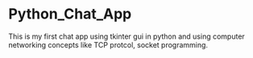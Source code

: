 # Python_Chat_App
This is my first chat app using tkinter gui in python and using computer networking concepts like TCP protcol, socket programming.